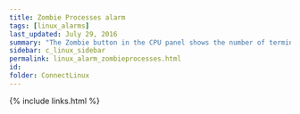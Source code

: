 ```yaml
---
title: ﻿Zombie Processes alarm
tags: [linux_alarms]
last_updated: July 29, 2016
summary: "The Zombie button in the CPU panel shows the number of terminated child processes that have not been acknowledged by their parent process. A high level of zombie processes is indicative of the presence of an inferior program, or an entry in /etc/inittab (or equivalent) preventing init from completing its startup sequence."
sidebar: c_linux_sidebar
permalink: linux_alarm_zombieprocesses.html
id:
folder: ConnectLinux
---
```





{% include links.html %}
